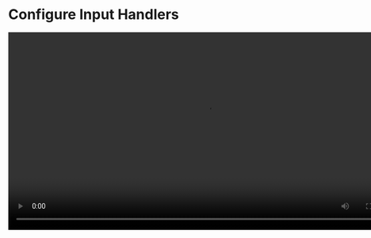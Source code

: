 # Configure Input Handlers
<secondary-label ref="guide"/>

<video src="https://youtu.be/6B6VPUPXmK0" preview-src="sc_thumbnail_p01g01.png" width="800" />

Configure **Ninja Input** and replace the default configuration from a project, such as the Third Person Template, so
it will use **Input Handlers** and an **Input Setup**.

<procedure title="Add Ninja Input to your project" collapsible="true">
    <step>Follow the steps from the <b><a href="ipt_setup.md"/></b> page. In this guide, we will add the <b>Input Manager Component</b> to the <b>Player Controller</b>.</step>    
    <step>Set your <b>Player Controller</b> to your <b>Game Mode</b> either in your <b>Level Details</b>, or in your <b>Maps and Modes</b> page in the <b>Project Settings</b>.</step>
</procedure>

<procedure title="Remove the original input handling logic" collapsible="true">
    <step>Open your <b>Project Settings</b>, navigate to <b>Enhanced Input</b> and make sure that there are no <b>Default Mapping Contexts</b>.</step>    
    <step>Navigate to your <b>Character Blueprint</b>, open it and go to the <b>Event Graph</b>.</step>
    <step>Remove all input-related nodes, including the ones connected to <b>Begin Play</b>.</step>
</procedure>

<procedure title="Configure the Input Setup" collapsible="true">
    <step>In the <b>Content Browser</b>, navigate to your <b>Input</b> folder.</step>
    <step>Right click to open the <b>Context Menu</b>, navigate to the <b>Input</b> category and select <b>Ninja Input Setup</b>. Name it in a way that it correlates with your <b>Input Mapping Context</b>, for example: <code>IMC_Gameplay</code> &rightarrow; <code>IS_Gameplay</code>.</step>
    <step>Open the new <b>Input Setup</b> and add your <b>Input Mapping Context</b>.</step>
    <step>Add three new entries to the <b>Input Handlers</b> list, selecting: <code>Character: Move</code>, <code>Character: Look</code> and <code>Character: Jump</code>.</step>
    <step>
        <p>For each one of these entries, expand their properties and add the appropriate <b>Input Action</b>.</p>
        <p>By default, they will have Input Actions starting with <code>IA_NI</code>, which are the ones provided by Ninja Input. Make sure to <b>replace them</b> with their counterparts, provided by the project.</p>
        <img src="p01g01_configure_input_setup.png" alt="Configure Input Setup" thumbnail="true" border-effect="line" width="600"/>
    </step>
    <tip>
        <p>If you get a <b>Validation Error</b> while saving your <b>Input Setup</b>, it means that there are Input Actions in your <b>Input Mapping Context</b> that are <b>missing</b> in the list of <b>Input Handlers</b>.</p>
        <p>Check the <b>Message Log Window</b> and you will find which Input Actions are missing an Input Handler. And you can always separate your inputs into <b>multiple setups</b>.</p>
    </tip>
</procedure>

<procedure title="Assign the Input Setup to the Input Manager" collapsible="true">
    <step>Navigate to the <b>Player Controller</b>, where the <b>Input Manager</b> was added.</step>
    <step>Click the <b>Input Manager Component</b> to open its <b>Default Values</b>.</step>
    <step>
        <p>Add the newly-created <b>Input Setup</b> to the list of <b>Input Setups</b>.</p>
        <img src="p01g01_add_input_setup_to_component.png" alt="Add the Input Setup" thumbnail="true" border-effect="line" width="600"/>
    </step>
</procedure>

<procedure title="Test everything" collapsible="true">
    <step>Hit <b>Play</b> and all your inputs should work as expected: you should be able to <b>move</b>, <b>look around</b> and <b>jump</b>.</step>
    <img src="p01g01_outcome.gif" alt="Finished initial setup"/>
</procedure>